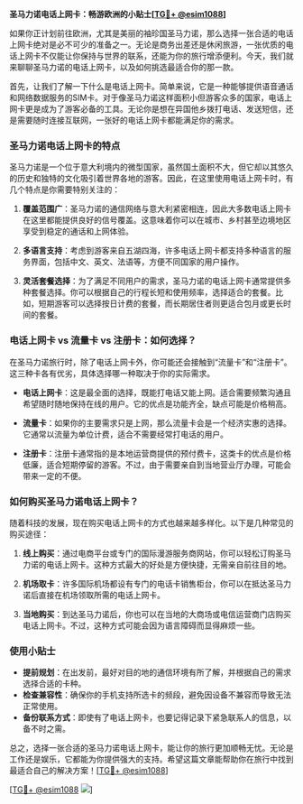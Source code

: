 **圣马力诺电话上网卡：畅游欧洲的小贴士[[TG💪+ @esim1088](https://t.me/s/esim1088)]**

如果你正计划前往欧洲，尤其是美丽的袖珍国圣马力诺，那么选择一张合适的电话上网卡绝对是必不可少的准备之一。无论是商务出差还是休闲旅游，一张优质的电话上网卡不仅能让你保持与世界的联系，还能为你的旅行增添便利。今天，我们就来聊聊圣马力诺的电话上网卡，以及如何挑选最适合你的那一款。

首先，让我们了解一下什么是电话上网卡。简单来说，它是一种能够提供语音通话和网络数据服务的SIM卡。对于像圣马力诺这样面积小但游客众多的国家，电话上网卡更是成为了游客必备的工具。无论你是想在异国他乡拨打电话、发送短信，还是需要随时连接互联网，一张好的电话上网卡都能满足你的需求。

### 圣马力诺电话上网卡的特点

圣马力诺是一个位于意大利境内的微型国家，虽然国土面积不大，但它却以其悠久的历史和独特的文化吸引着世界各地的游客。因此，在这里使用电话上网卡时，有几个特点是你需要特别关注的：

1. **覆盖范围广**：圣马力诺的通信网络与意大利紧密相连，因此大多数电话上网卡在这里都能提供良好的信号覆盖。这意味着你可以在城市、乡村甚至边境地区享受到稳定的通话和上网体验。

2. **多语言支持**：考虑到游客来自五湖四海，许多电话上网卡都支持多种语言的服务界面，包括中文、英文、法语等，方便不同国家的用户操作。

3. **灵活套餐选择**：为了满足不同用户的需求，圣马力诺的电话上网卡通常提供多种套餐选择。你可以根据自己的行程长短和使用频率，选择适合的套餐。比如，短期游客可以选择按日计费的套餐，而长期居住者则更适合包月或更长时间的套餐。

### 电话上网卡 vs 流量卡 vs 注册卡：如何选择？

在圣马力诺旅行时，除了电话上网卡外，你可能还会接触到“流量卡”和“注册卡”。这三种卡各有优劣，具体选择哪一种取决于你的实际需求。

- **电话上网卡**：这是最全面的选择，既能打电话又能上网。适合需要频繁沟通且希望随时随地保持在线的用户。它的优点是功能齐全，缺点可能是价格稍高。

- **流量卡**：如果你的主要需求只是上网，那么流量卡会是一个经济实惠的选择。它通常以流量为单位计费，适合不需要经常打电话的用户。

- **注册卡**：注册卡通常指的是本地运营商提供的预付费卡，这类卡的优点是价格低廉，适合短期停留的游客。不过，由于需要亲自到当地营业厅办理，可能会带来一定的不便。

### 如何购买圣马力诺电话上网卡？

随着科技的发展，现在购买电话上网卡的方式也越来越多样化。以下是几种常见的购买途径：

1. **线上购买**：通过电商平台或专门的国际漫游服务商网站，你可以轻松订购圣马力诺的电话上网卡。这种方式最大的好处是方便快捷，无需亲自前往目的地。

2. **机场取卡**：许多国际机场都设有专门的电话卡销售柜台，你可以在抵达圣马力诺后直接在机场领取所需的电话上网卡。

3. **当地购买**：到达圣马力诺后，你也可以在当地的大商场或电信运营商门店购买电话上网卡。不过，这种方式可能会因为语言障碍而显得麻烦一些。

### 使用小贴士

- **提前规划**：在出发前，最好对目的地的通信环境有所了解，并根据自己的需求选择合适的卡种。
- **检查兼容性**：确保你的手机支持所选卡的频段，避免因设备不兼容而导致无法正常使用。
- **备份联系方式**：即使有了电话上网卡，也要记得记录下紧急联系人的信息，以备不时之需。

总之，选择一张合适的圣马力诺电话上网卡，能让你的旅行更加顺畅无忧。无论是工作还是娱乐，它都能为你提供强大的支持。希望这篇文章能帮助你在旅行中找到最适合自己的解决方案！[[TG💪+ @esim1088](https://t.me/s/esim1088)]

[[TG💪+ @esim1088](https://t.me/s/esim1088) ![](https://i.postimg.cc/4NQfJmqS/Snipaste-2025-05-13-00-14-12.png)]